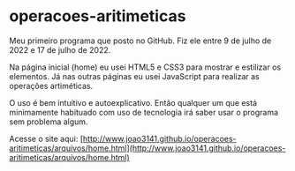 # operacoes-aritimeticas

Meu primeiro programa que posto no GitHub. Fiz ele entre 9 de julho de 2022 e 17 de julho de 2022.

Na página inicial (home) eu usei HTML5 e CSS3 para mostrar e estilizar os elementos. Já nas outras páginas eu usei JavaScript para realizar as operações artiméticas.

O uso é bem intuitivo e autoexplicativo. Então qualquer um que está minimamente habituado com uso de tecnologia irá saber usar o programa sem problema algum.

Acesse o site aqui: [http://www.joao3141.github.io/operacoes-aritimeticas/arquivos/home.html](http://www.joao3141.github.io/operacoes-aritimeticas/arquivos/home.html)
